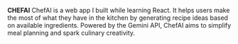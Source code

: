 **CHEFAI**
ChefAI is a web app I built while learning React. It helps users make the most of what they have in the kitchen by generating recipe ideas based on available ingredients. 
Powered by the Gemini API, ChefAI aims to simplify meal planning and spark culinary creativity.
